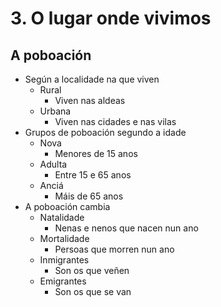 
# 3. O lugar onde vivimos
## A poboación
  - Según a localidade na que viven
    - Rural
      - Viven nas aldeas
    - Urbana
      - Viven nas cidades e nas vilas
  - Grupos de poboación segundo a idade
    - Nova
      - Menores de 15 anos
    - Adulta
      - Entre 15 e 65 anos
    - Anciá
      - Máis de 65 anos
  - A poboación cambia
    - Natalidade
      - Nenas e nenos que nacen nun ano
    - Mortalidade
      - Persoas que morren nun ano
    - Inmigrantes
      - Son os que veñen
    - Emigrantes
      - Son os que se van